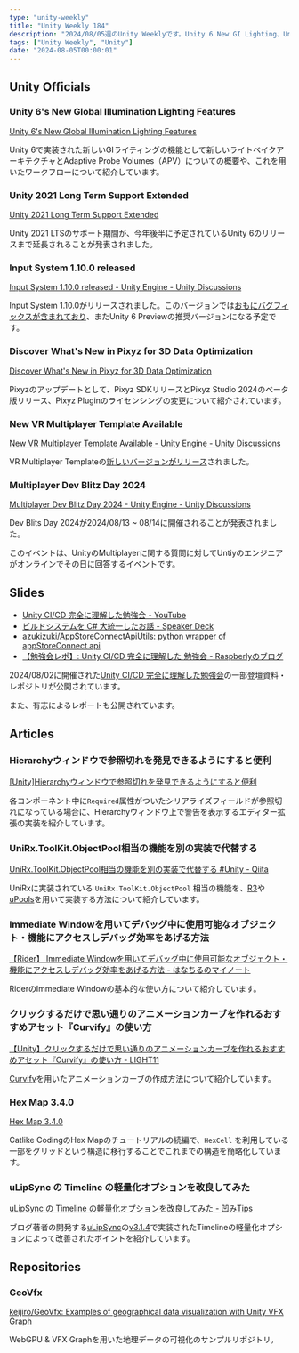 ```yaml
---
type: "unity-weekly"
title: "Unity Weekly 184"
description: "2024/08/05週のUnity Weeklyです。Unity 6 New GI Lighting、Unity 2021 LTS Extended、Input System 1.10.0、Pixyz Update、Multiplay Dev Blitsz Day、Unity CI/CD 完全に理解した勉強会などについて取り上げています。"
tags: ["Unity Weekly", "Unity"]
date: "2024-08-05T00:00:01"
---
```


## Unity Officials

### Unity 6's New Global Illumination Lighting Features

[Unity 6's New Global Illumination Lighting Features](https://unity.com/ja/blog/engine-platform/new-ways-of-applying-global-illumination-in-unity-6)

Unity 6で実装された新しいGIライティングの機能として新しいライトベイクアーキテクチャとAdaptive Probe Volumes（APV）についての概要や、これを用いたワークフローについて紹介しています。

### Unity 2021 Long Term Support Extended

[Unity 2021 Long Term Support Extended](https://unity.com/ja/blog/unity-2021-long-term-support-extended)

Unity 2021 LTSのサポート期間が、今年後半に予定されているUnity 6のリリースまで延長されることが発表されました。

### Input System 1.10.0 released

[Input System 1.10.0 released - Unity Engine - Unity Discussions](https://discussions.unity.com/t/input-system-1-10-0-released/1490892)

Input System 1.10.0がリリースされました。このバージョンでは[おもにバグフィックスが含まれており](https://github.com/Unity-Technologies/InputSystem/blob/develop/Packages/com.unity.inputsystem/CHANGELOG.md#1100---2024-07-24)、またUnity 6 Previewの推奨バージョンになる予定です。

### Discover What's New in Pixyz for 3D Data Optimization

[Discover What's New in Pixyz for 3D Data Optimization](https://unity.com/ja/blog/pixyz-whats-new-2024)

Pixyzのアップデートとして、Pixyz SDKリリースとPixyz Studio 2024のベータ版リリース、Pixyz Pluginのライセンシングの変更について紹介されています。

### New VR Multiplayer Template Available

[New VR Multiplayer Template Available - Unity Engine - Unity Discussions](https://discussions.unity.com/t/new-vr-multiplayer-template-available/1488824)

VR Multiplayer Templateの[新しいバージョンがリリース](https://docs.unity3d.com/Packages/com.unity.template.vr-multiplayer@2.0/manual/index.html)されました。

### Multiplayer Dev Blitz Day 2024

[Multiplayer Dev Blitz Day 2024 - Unity Engine - Unity Discussions](https://discussions.unity.com/t/multiplayer-dev-blitz-day-2024/1495280)

Dev Blits Day 2024が2024/08/13 ~ 08/14に開催されることが発表されました。

このイベントは、UnityのMultiplayerに関する質問に対してUntiyのエンジニアがオンラインでその日に回答するイベントです。

## Slides

- [Unity CI/CD 完全に理解した勉強会 - YouTube](https://www.youtube.com/watch?v=XoPRO71NFt0)
- [ビルドシステムを C# 大統一したお話 - Speaker Deck](https://speakerdeck.com/monry/unifying-the-build-system-with-csharp)
- [azukizuki/AppStoreConnectApiUtils: python wrapper of appStoreConnect api](https://github.com/azukizuki/AppStoreConnectApiUtils)
- [【勉強会レポ】: Unity CI/CD 完全に理解した 勉強会 - Raspberlyのブログ](https://raspberly.hateblo.jp/entry/UnityCiCdComplete)

2024/08/02に開催された[Unity CI/CD 完全に理解した勉強会](https://unity-fully-understood.connpass.com/event/324346/)の一部登壇資料・レポジトリが公開されています。

また、有志によるレポートも公開されています。

## Articles

### Hierarchyウィンドウで参照切れを発見できるようにすると便利

[[Unity]Hierarchyウィンドウで参照切れを発見できるようにすると便利](https://zenn.dev/happy_elements/articles/5906ed71df1bdd)

各コンポーネント中に`Required`属性がついたシリアライズフィールドが参照切れになっている場合に、Hierarchyウィンドウ上で警告を表示するエディター拡張の実装を紹介しています。

### UniRx.ToolKit.ObjectPool相当の機能を別の実装で代替する

[UniRx.ToolKit.ObjectPool相当の機能を別の実装で代替する #Unity - Qiita](https://qiita.com/toRisouP/items/67afa141e3ac613c6817)

UniRxに実装されている `UniRx.ToolKit.ObjectPool` 相当の機能を、[R3](https://github.com/Cysharp/R3)や[uPools](https://github.com/AnnulusGames/uPools)を用いて実装する方法について紹介しています。

### Immediate Windowを用いてデバッグ中に使用可能なオブジェクト・機能にアクセスしデバッグ効率をあげる方法

[【Rider】 Immediate Windowを用いてデバッグ中に使用可能なオブジェクト・機能にアクセスしデバッグ効率をあげる方法 - はなちるのマイノート](https://www.hanachiru-blog.com/entry/2024/08/01/120000)

RiderのImmediate Windowの基本的な使い方について紹介しています。

### クリックするだけで思い通りのアニメーションカーブを作れるおすすめアセット『Curvify』の使い方

[【Unity】クリックするだけで思い通りのアニメーションカーブを作れるおすすめアセット『Curvify』の使い方 - LIGHT11](https://light11.hatenadiary.com/entry/2024/07/23/191756)

[Curvify](https://assetstore.unity.com/packages/tools/animation/curvify-277062)を用いたアニメーションカーブの作成方法について紹介しています。

### Hex Map 3.4.0

[Hex Map 3.4.0](https://catlikecoding.com/unity/hex-map/3-4-0/)

Catlike CodingのHex Mapのチュートリアルの続編で、`HexCell` を利用している一部をグリッドという構造に移行することでこれまでの構造を簡略化しています。

### uLipSync の Timeline の軽量化オプションを改良してみた

[uLipSync の Timeline の軽量化オプションを改良してみた - 凹みTips](https://tips.hecomi.com/entry/2024/07/31/215415)

ブログ著者の開発する[uLipSync](https://github.com/hecomi/uLipSync)の[v3.1.4](https://github.com/hecomi/uLipSync/releases/tag/v3.1.4)で実装されたTimelineの軽量化オプションによって改善されたポイントを紹介しています。

## Repositories

### GeoVfx

[keijiro/GeoVfx: Examples of geographical data visualization with Unity VFX Graph](https://github.com/keijiro/GeoVfx)

WebGPU & VFX Graphを用いた地理データの可視化のサンプルリポジトリ。